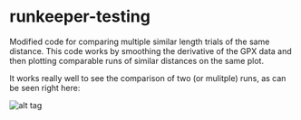 # runkeeper-testing

Modified code for comparing multiple similar length trials of the same distance. 
This code works by smoothing the derivative of the GPX data and then plotting comparable runs of similar distances on the same plot.

It works really well to see the comparison of two (or mulitple) runs, as can be seen right here: 

![alt tag](https://raw.githubusercontent.com/username/projectname/branch/path/to/img.png)

